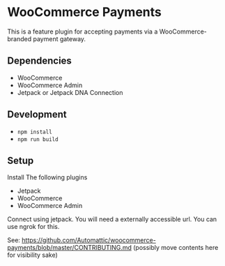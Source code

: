 # WooCommerce Payments

This is a feature plugin for accepting payments via a WooCommerce-branded payment gateway.

## Dependencies

- WooCommerce
- WooCommerce Admin
- Jetpack or Jetpack DNA Connection

## Development

- `npm install`
- `npm run build`

## Setup
Install The following plugins
- Jetpack
- WooCommerce
- WooCommerce Admin

Connect using jetpack. You will need a externally accessible url. You can use ngrok for this.

See: https://github.com/Automattic/woocommerce-payments/blob/master/CONTRIBUTING.md (possibly move contents here for visibility sake)
